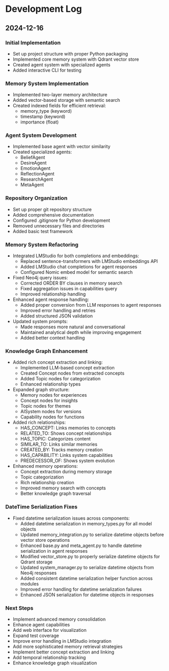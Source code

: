 # Development Log

## 2024-12-16

### Initial Implementation
- Set up project structure with proper Python packaging
- Implemented core memory system with Qdrant vector store
- Created agent system with specialized agents
- Added interactive CLI for testing

### Memory System Implementation
- Implemented two-layer memory architecture
- Added vector-based storage with semantic search
- Created indexed fields for efficient retrieval:
  - memory_type (keyword)
  - timestamp (keyword)
  - importance (float)

### Agent System Development
- Implemented base agent with vector similarity
- Created specialized agents:
  - BeliefAgent
  - DesireAgent
  - EmotionAgent
  - ReflectionAgent
  - ResearchAgent
  - MetaAgent

### Repository Organization
- Set up proper git repository structure
- Added comprehensive documentation
- Configured .gitignore for Python development
- Removed unnecessary files and directories
- Added basic test framework

### Memory System Refactoring
- Integrated LMStudio for both completions and embeddings:
  - Replaced sentence-transformers with LMStudio embeddings API
  - Added LMStudio chat completions for agent responses
  - Configured Nomic embed model for semantic search
- Fixed Neo4j query issues:
  - Corrected ORDER BY clauses in memory search
  - Fixed aggregation issues in capabilities query
  - Improved relationship handling
- Enhanced agent response handling:
  - Added proper conversion from LLM responses to agent responses
  - Improved error handling and retries
  - Added structured JSON validation
- Updated system prompts:
  - Made responses more natural and conversational
  - Maintained analytical depth while improving engagement
  - Added better context handling

### Knowledge Graph Enhancement
- Added rich concept extraction and linking:
  - Implemented LLM-based concept extraction
  - Created Concept nodes from extracted concepts
  - Added Topic nodes for categorization
  - Enhanced relationship types
- Expanded graph structure:
  - Memory nodes for experiences
  - Concept nodes for insights
  - Topic nodes for themes
  - AISystem nodes for versions
  - Capability nodes for functions
- Added rich relationships:
  - HAS_CONCEPT: Links memories to concepts
  - RELATED_TO: Shows concept relationships
  - HAS_TOPIC: Categorizes content
  - SIMILAR_TO: Links similar memories
  - CREATED_BY: Tracks memory creation
  - HAS_CAPABILITY: Links system capabilities
  - PREDECESSOR_OF: Shows system evolution
- Enhanced memory operations:
  - Concept extraction during memory storage
  - Topic categorization
  - Rich relationship creation
  - Improved memory search with concepts
  - Better knowledge graph traversal

### DateTime Serialization Fixes
- Fixed datetime serialization issues across components:
  - Added datetime serialization in memory_types.py for all model objects
  - Updated memory_integration.py to serialize datetime objects before vector store operations
  - Enhanced base.py and meta_agent.py to handle datetime serialization in agent responses
  - Modified vector_store.py to properly serialize datetime objects for Qdrant storage
  - Updated system_manager.py to serialize datetime objects from Neo4j responses
  - Added consistent datetime serialization helper function across modules
  - Improved error handling for datetime serialization failures
  - Enhanced JSON serialization for datetime objects in responses

### Next Steps
- Implement advanced memory consolidation
- Enhance agent capabilities
- Add web interface for visualization
- Expand test coverage
- Improve error handling in LMStudio integration
- Add more sophisticated memory retrieval strategies
- Implement better concept extraction and linking
- Add temporal relationship tracking
- Enhance knowledge graph visualization
